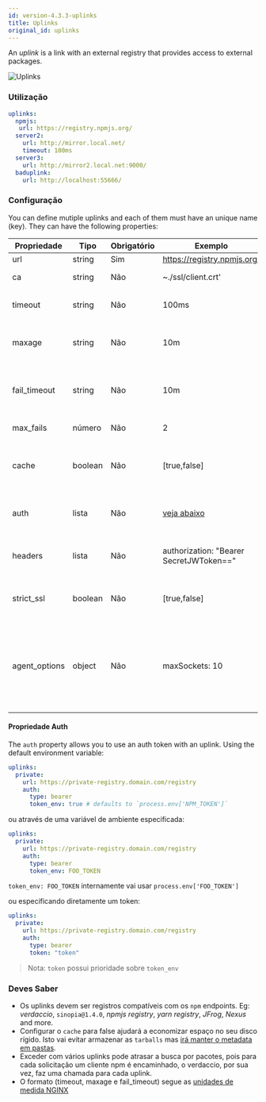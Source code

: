```yaml
---
id: version-4.3.3-uplinks
title: Uplinks
original_id: uplinks
---
```


An *uplink* is a link with an external registry that provides access to external packages.

![Uplinks](https://user-images.githubusercontent.com/558752/52976233-fb0e3980-33c8-11e9-8eea-5415e6018144.png)

### Utilização

```yaml
uplinks:
  npmjs:
   url: https://registry.npmjs.org/
  server2:
    url: http://mirror.local.net/
    timeout: 100ms
  server3:
    url: http://mirror2.local.net:9000/
  baduplink:
    url: http://localhost:55666/
```
### Configuração

You can define mutiple uplinks and each of them must have an unique name (key). They can have the following properties:

| Propriedade   | Tipo    | Obrigatório | Exemplo                                 | Suporte  | Descrição                                                                                                                                                                | Padrão     |
| ------------- | ------- | ----------- | --------------------------------------- | -------- | ------------------------------------------------------------------------------------------------------------------------------------------------------------------------ | ---------- |
| url           | string  | Sim         | https://registry.npmjs.org/             | completo | A url do registro                                                                                                                                                        | npmjs      |
| ca            | string  | Não         | ~./ssl/client.crt'                      | completo | Local do certificado SSL                                                                                                                                                 | No default |
| timeout       | string  | Não         | 100ms                                   | completo | define novo tempo limite para o pedido                                                                                                                                   | 30s        |
| maxage        | string  | Não         | 10m                                     | completo | o limite de tempo para o cache ser válido                                                                                                                                | 2m         |
| fail_timeout  | string  | Não         | 10m                                     | completo | define o tempo máximo quando uma solicitação se torna uma falha                                                                                                          | 5m         |
| max_fails     | número  | Não         | 2                                       | completo | limite máximo de falhas                                                                                                                                                  | 2          |
| cache         | boolean | Não         | [true,false]                            | >= 2.1   | armazenar em cache todos os tarballs remotos presentes no armazenamento                                                                                                  | true       |
| auth          | lista   | Não         | [veja abaixo](uplinks.md#auth-property) | >= 2.5   | atribui o cabeçalho 'Autorização' [mais info](http://blog.npmjs.org/post/118393368555/deploying-with-npm-private-modules)                                                | disabled   |
| headers       | lista   | Não         | authorization: "Bearer SecretJWToken==" | completo | lista de cabeçalhos customizados para o uplink                                                                                                                           | disabled   |
| strict_ssl    | boolean | Não         | [true,false]                            | >= 3.0   | Se verdadeiro, requer certificados SSL válidos.                                                                                                                          | true       |
| agent_options | object  | Não         | maxSockets: 10                          | >= 4.0.2 | options for the HTTP or HTTPS Agent responsible for managing uplink connection persistence and reuse [more info](https://nodejs.org/api/http.html#http_class_http_agent) | No default |

#### Propriedade Auth

The `auth` property allows you to use an auth token with an uplink. Using the default environment variable:

```yaml
uplinks:
  private:
    url: https://private-registry.domain.com/registry
    auth:
      type: bearer
      token_env: true # defaults to `process.env['NPM_TOKEN']`
```

ou através de uma variável de ambiente especificada:

```yaml
uplinks:
  private:
    url: https://private-registry.domain.com/registry
    auth:
      type: bearer
      token_env: FOO_TOKEN
```

`token_env: FOO_TOKEN` internamente vai usar `process.env['FOO_TOKEN']`

ou especificando diretamente um token:

```yaml
uplinks:
  private:
    url: https://private-registry.domain.com/registry
    auth:
      type: bearer
      token: "token"
```

> Nota: `token` possui prioridade sobre `token_env`

### Deves Saber

* Os uplinks devem ser registros compatíveis com os `npm` endpoints. Eg: *verdaccio*, `sinopia@1.4.0`, *npmjs registry*, *yarn registry*, *JFrog*, *Nexus* and more.
* Configurar o `cache` para false ajudará a economizar espaço no seu disco rígido. Isto vai evitar armazenar as `tarballs` mas [irá manter o metadata em pastas](https://github.com/verdaccio/verdaccio/issues/391).
* Exceder com vários uplinks pode atrasar a busca por pacotes, pois para cada solicitação um cliente npm é encaminhado, o verdaccio, por sua vez, faz uma chamada para cada uplink.
* O formato (timeout, maxage e fail_timeout) segue as [unidades de medida NGINX](http://nginx.org/en/docs/syntax.html)
